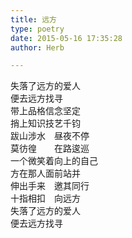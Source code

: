 ```yaml
---  
title: 远方  
type: poetry  
date: 2015-05-16 17:35:28  
author: Herb  

---  
```

失落了远方的爱人  
便去远方找寻  
带上品格信念坚定  
捎上知识技艺千钧  
跋山涉水　昼夜不停  
莫彷徨　　在路逡巡  
一个微笑着向上的自己  
方在那人面前站并  
伸出手来　邀其同行  
十指相扣　向远方  
失落了远方的爱人  
便去远方找寻